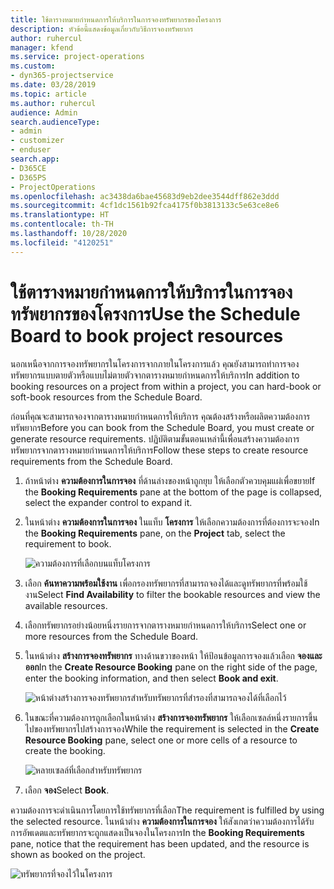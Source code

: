 ```yaml
---
title: ใช้ตารางหมายกำหนดการให้บริการในการจองทรัพยากรของโครงการ
description: หัวข้อนี้แสดงข้อมูลเกี่ยวกับวิธีการจองทรัพยากร
author: ruhercul
manager: kfend
ms.service: project-operations
ms.custom:
- dyn365-projectservice
ms.date: 03/28/2019
ms.topic: article
ms.author: ruhercul
audience: Admin
search.audienceType:
- admin
- customizer
- enduser
search.app:
- D365CE
- D365PS
- ProjectOperations
ms.openlocfilehash: ac3438da6bae45683d9eb2dee3544dff862e3ddd
ms.sourcegitcommit: 4cf1dc1561b92fca4175f0b3813133c5e63ce8e6
ms.translationtype: HT
ms.contentlocale: th-TH
ms.lasthandoff: 10/28/2020
ms.locfileid: "4120251"
---
```

# <a name="use-the-schedule-board-to-book-project-resources"></a><span data-ttu-id="99d79-103">ใช้ตารางหมายกำหนดการให้บริการในการจองทรัพยากรของโครงการ</span><span class="sxs-lookup"><span data-stu-id="99d79-103">Use the Schedule Board to book project resources</span></span>

<span data-ttu-id="99d79-104">นอกเหนือจากการจองทรัพยากรในโครงการจากภายในโครงการแล้ว คุณยังสามารถทำการจองทรัพยากรแบบตายตัวหรือแบบไม่ตายตัวจากตารางหมายกำหนดการให้บริการ</span><span class="sxs-lookup"><span data-stu-id="99d79-104">In addition to booking resources on a project from within a project, you can hard-book or soft-book resources from the Schedule Board.</span></span>

<span data-ttu-id="99d79-105">ก่อนที่คุณจะสามารถจองจากตารางหมายกำหนดการให้บริการ คุณต้องสร้างหรือผลิตความต้องการทรัพยากร</span><span class="sxs-lookup"><span data-stu-id="99d79-105">Before you can book from the Schedule Board, you must create or generate resource requirements.</span></span> <span data-ttu-id="99d79-106">ปฏิบัติตามขั้นตอนเหล่านี้เพื่อนสร้างความต้องการทรัพยากรจากตารางหมายกำหนดการให้บริการ</span><span class="sxs-lookup"><span data-stu-id="99d79-106">Follow these steps to create resource requirements from the Schedule Board.</span></span>

1. <span data-ttu-id="99d79-107">ถ้าหน้าต่าง **ความต้องการในการจอง** ที่ด้านล่างของหน้าถูกยุบ ให้เลือกตัวควบคุมแผ่เพื่อขยาย</span><span class="sxs-lookup"><span data-stu-id="99d79-107">If the **Booking Requirements** pane at the bottom of the page is collapsed, select the expander control to expand it.</span></span>
2. <span data-ttu-id="99d79-108">ในหน้าต่าง **ความต้องการในการจอง** ในแท็บ **โครงการ** ให้เลือกความต้องการที่ต้องการจะจอง</span><span class="sxs-lookup"><span data-stu-id="99d79-108">In the **Booking Requirements** pane, on the **Project** tab, select the requirement to book.</span></span>

    ![ความต้องการที่เลือกบนแท็บโครงการ](media/Resource-Management-image73.png)

3. <span data-ttu-id="99d79-110">เลือก **ค้นหาความพร้อมใช้งาน** เพื่อกรองทรัพยากรที่สามารถจองได้และดูทรัพยากรที่พร้อมใช้งาน</span><span class="sxs-lookup"><span data-stu-id="99d79-110">Select **Find Availability** to filter the bookable resources and view the available resources.</span></span> 
4. <span data-ttu-id="99d79-111">เลือกทรัพยากรอย่างน้อยหนึ่งรายการจากตารางหมายกำหนดการให้บริการ</span><span class="sxs-lookup"><span data-stu-id="99d79-111">Select one or more resources from the Schedule Board.</span></span> 
5. <span data-ttu-id="99d79-112">ในหน้าต่าง **สร้างการจองทรัพยากร** ทางด้านขวาของหน้า ให้ป้อนข้อมูลการจองแล้วเลือก **จองและออก**</span><span class="sxs-lookup"><span data-stu-id="99d79-112">In the **Create Resource Booking** pane on the right side of the page, enter the booking information, and then select **Book and exit**.</span></span>

    ![หน้าต่างสร้างการจองทรัพยากรสำหรับทรัพยากรที่สำรองที่สามารถจองได้ที่เลือกไว้](media/Resource-Management-image74.png)

6. <span data-ttu-id="99d79-114">ในขณะที่ความต้องการถูกเลือกในหน้าต่าง **สร้างการจองทรัพยากร** ให้เลือกเซลล์หนึ่งรายการขึ้นไปของทรัพยากรไปสร้างการจอง</span><span class="sxs-lookup"><span data-stu-id="99d79-114">While the requirement is selected in the **Create Resource Booking** pane, select one or more cells of a resource to create the booking.</span></span>

    ![หลายเซลล์ที่เลือกสำหรับทรัพยากร](media/Resource-Management-image75.png)

7. <span data-ttu-id="99d79-116">เลือก **จอง**</span><span class="sxs-lookup"><span data-stu-id="99d79-116">Select **Book**.</span></span>

<span data-ttu-id="99d79-117">ความต้องการจะดำเนินการโดยการใช้ทรัพยากรที่เลือก</span><span class="sxs-lookup"><span data-stu-id="99d79-117">The requirement is fulfilled by using the selected resource.</span></span> <span data-ttu-id="99d79-118">ในหน้าต่าง **ความต้องการในการจอง** ให้สังเกตว่าความต้องการได้รับการอัพเดตและทรัพยากรจะถูกแสดงเป็นจองในโครงการ</span><span class="sxs-lookup"><span data-stu-id="99d79-118">In the **Booking Requirements** pane, notice that the requirement has been updated, and the resource is shown as booked on the project.</span></span>

![ทรัพยากรที่จองไว้ในโครงการ](media/Resource-Management-image76.png)
